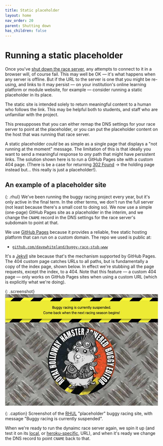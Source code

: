 ```yaml
---
title: Static placeholder
layout: home
nav_order: 20
parent: Shutting down
has_children: false
---
```



# Running a static placeholder

Once you've [shut down the race server](../shutdown), any attempts to connect to
it in a browser will, of course fail. This may well be OK — it's what happens
when any server is offline. But if the URL to the server is one that you might
be re-using, and links to it may persist — on your institution's online learning
platform or module website, for example — consider running a static placeholder
in its place.

The static site is intended solely to return meaningful content to a human who
follows the link. This may be helpful both to students, and staff who are
unfamiliar with the project.

This presupposes that you can either remap the DNS settings for your race server
to point at the placeholder, or you can put the placeholder content on the host
that was running that race server.

A static placeholder _could_ be as simple as a single page that displays a
"not running at the moment" message. The limitation of this is that ideally you
want to send a meaningful response to _any_ path that might have persistent
links. The solution shown here is to run a GitHub Pages site with a custom 404
page. (There is be a case for returning
[302 Found](https://developer.mozilla.org/en-US/docs/Web/HTTP/Status/302)
 → the holding page instead but... this really is just a placeholder!).

## An example of a placeholder site

{: .rhul}
We've been running the buggy racing project every year, but it's only active in
the final term. In the other terms, we don't run the full server (not least
because there's a small cost to doing so). We now use a simple (one-page)
GitHub Pages site as a placeholder in the interim, and we change the `CNAME`
record in the DNS settings for the race server's subdomain to point at that.

We use [GitHub Pages](https://pages.github.com) because it provides a reliable,
free static hosting platform that can run on a custom domain. The repo we used
is public at:

* [`github.com/davewhiteland/buggy-race-stub-www`](https://github.com/davewhiteland/buggy-race-stub-www)

It's a [Jekyll](https://jekyllrb.com) site because that's the mechanism
supported by GitHub Pages. The 404 custom page catches URLs to all paths, but
is fundamentally a copy of the index page, shown below. In effect we're stubbing
all the page requests, except the index, to a 404. Note that this feature —
a custom 404 page — only works on GitHub Pages sites when using a custom URL
(which is explicitly what we're doing).

{: .screenshot}
![Screenshot of Royal Holloway's buggy-racing project showing "currently suspended"](/docs/img/screenshots/shut-down-placeholder.jpg)

{: .caption}
Screenshot of the [RHUL](../glossary#rhul) "placeholder" buggy racing site, with
message "Buggy racing is currently suspended".

When we're ready to run the dynaimc race server again, we spin it up (and test
it on its [local](../hosting/heroku), or [heroku-specific](../hosting/heroku),
URL), and when it's ready we change the DNS record to point `CNAME` back to
that.

